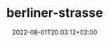 ---
title: berliner-strasse
date: 2022-08-01T20:03:12+02:00
draft: false
featured_image: 1-03-09.jpg
menu:
  main:
    weight: 25

---